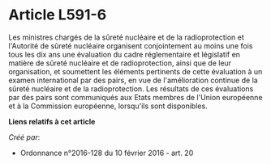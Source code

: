 # Article L591-6

Les ministres chargés de la sûreté nucléaire et de la radioprotection et l'Autorité de sûreté nucléaire organisent
conjointement au moins une fois tous les dix ans une évaluation du cadre réglementaire et législatif en matière de sûreté
nucléaire et de radioprotection, ainsi que de leur organisation, et soumettent les éléments pertinents de cette évaluation à
un examen international par des pairs, en vue de l'amélioration continue de la sûreté nucléaire et de la radioprotection. Les
résultats de ces évaluations par des pairs sont communiqués aux Etats membres de l'Union européenne et à la Commission
européenne, lorsqu'ils sont disponibles.

**Liens relatifs à cet article**

_Créé par_:

  - Ordonnance n°2016-128 du 10 février 2016 - art. 20
